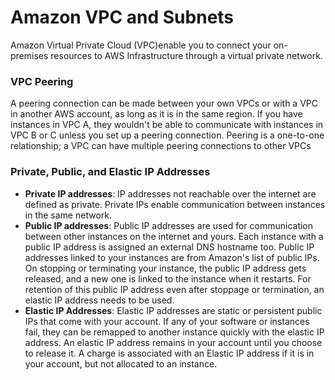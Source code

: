 # Amazon VPC and Subnets
Amazon Virtual Private Cloud (VPC)enable you to connect your on-premises resources to AWS Infrastructure through a virtual private network.

### VPC Peering 
A peering connection can be made between your own VPCs or with a VPC in another AWS account, as long as it is in the same region. If you have instances in VPC A, they wouldn't be able to communicate with instances in VPC B or C unless you set up a peering connection. Peering is a one-to-one relationship; a VPC can have multiple peering connections to other VPCs

### Private, Public, and Elastic IP Addresses
- **Private IP addresses**: IP addresses not reachable over the internet are defined as private. Private IPs enable communication between instances in the same network.
- **Public IP addresses**: Public IP addresses are used for communication between other instances on the internet and yours. Each instance with a public IP address is assigned an external DNS hostname too. Public IP addresses linked to your instances are from Amazon's list of public IPs. On stopping or terminating your instance, the public IP address gets released, and a new one is linked to the instance when it restarts. For retention of this public IP address even after stoppage or termination, an elastic IP address needs to be used.
- **Elastic IP Addresses**: Elastic IP addresses are static or persistent public IPs that come with your account. If any of your software or instances fail, they can be remapped to another instance quickly with the elastic IP address. An elastic IP address remains in your account until you choose to release it. A charge is associated with an Elastic IP address if it is in your account, but not allocated to an instance. 